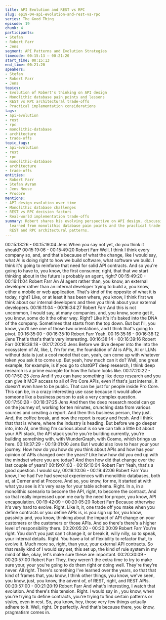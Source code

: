 ```yaml
---
title: API Evolution and REST vs RPC
slug: ep19-04-api-evolution-and-rest-vs-rpc
series: The Good Thing
episode: 19
chunk: 4
participants:
- Stefan
- Robert Farr
- Jens
segment: API Patterns and Evolution Strategies
timecode: 00:15:13 – 00:21:20
start_time: 00:15:13
end_time: 00:21:20
speakers:
- Stefan
- Robert Farr
- Jens
topics:
- Evolution of Robert's thinking on API design
- Monolithic database pain points and lessons
- REST vs RPC architectural trade-offs
- Practical implementation considerations
tags:
- api-evolution
- rest
- rpc
- monolithic-database
- architecture
- trade-offs
topic_tags:
- api-evolution
- rest
- rpc
- monolithic-database
- architecture
- trade-offs
entities:
- Robert Farr
- Stefan Avram
- Jens Neuse
- Procore
mentions:
- API design evolution over time
- Monolithic database challenges
- REST vs RPC decision factors
- Real-world implementation trade-offs
summary: Robert shares his evolving perspective on API design, discussing lessons
  learned from monolithic database pain points and the practical trade-offs between
  REST and RPC architectural patterns.
---
```


00:15:13:26 - 00:15:19:04
Jens
When you say not yet, do you think it should?
00:15:19:06 - 00:15:49:20
Robert Farr
Well, I think I think every company so, and, and that's because of what the change, like I would
say, what AI is doing right to how we build software, what software we build. I think it's going to
reinforce that need for solid API contracts. And so you're going to have to, you know, the first
consumer, right, that that we start thinking about in the future is probably an agent, right?
00:15:49:20 - 00:16:11:04
Robert Farr
An AI agent rather than, you know, an external developer rather than an internal developer
trying to build a, you know, either a mobile or web application. That's kind of the opposite of
what it is today, right? Like, or at least it has been where, you know, I think first we think about
our internal developers and then you think about your external developers.
00:16:11:04 - 00:16:34:27
Robert Farr
And this is not uncommon, I would say, at many companies, and, you know, some get it, you
know, some do it the other way. Right? Like it's it's baked into the DNA of the company.
Sometimes that starts from the top down. But but I'll, you know, you'll see one of those two
orientations, and I think that's going to pivot.
00:16:35:00 - 00:16:35:10
Robert Farr
Yeah.
00:16:35:16 - 00:16:38:12
Jens
That's that's that's very interesting.
00:16:38:14 - 00:16:39:16
Robert Farr
00:16:39:18 - 00:17:20:20
Jens
Before we dive deeper into the into the ecosystem of AI, like, I, I'm for me, the foundation of AI is
APIs, AI or LLMs without data is just a cool model that can, yeah, can come up with whatever
token you ask it to come up. But yeah, how much can it do? Well, one great example, for
example, is if you go to chatGPT deep research, I think deep research is a prime example for
how the future looks like.
00:17:20:22 - 00:17:50:25
Jens
And if you can have something like deep research and you can give it MCP access to all of Pro
Core APIs, even if that's just internal, it doesn't even have to be public. That can be just for
people inside Pro Core. This can be, in a crazy interesting use case because it would allow
someone like a business person to ask a very complex question.
00:17:50:28 - 00:18:37:25
Jens
And then the deep research model can go on the journey of, working for ten minutes, crunching
data from various sources and creating a report. And then this business person, they just. And,
the coffee break, and now the report is ready and fresh. And I think that that is where, where the
industry is heading. But before we go deeper into, into AI, one thing I'm curious about is so we
can talk a little bit about your API stack, the API stack you're you're building currently, you're
building something with, with WunderGraph, with Cosmo, which brings us here.
00:18:37:29 - 00:19:01:00
Jens
But I would also love to hear your your journey. How how do you how do you think about APIs
and how has your opinion of APIs changed over the years? Like how how did you end up with
the mindset where you are today? And then how did that change over the last couple of years?
00:19:01:03 - 00:19:10:04
Robert Farr
Yeah, that's a good question. I would say,
00:19:10:06 - 00:19:42:06
Robert Farr
You know, I've had I've had several experiences with monolithic databases, both at, at Cerner
and at Procore. And so, you know, for me, it started at with what you see is it's very easy for
your table schema. Right. In a, in a monolithic scenario to become the API, right, to become the
contract. And so that really impressed upon me early the need for proper, you know, API
encapsulation.
00:19:42:09 - 00:20:05:20
Robert Farr
Because otherwise it's very hard to evolve. Right. Like it, it, one trade off you make when you
define contracts or you define APIs is, is you sign up for, you know, passivity and, you know,
thinking about the impact of API change on your customers or the customers or those APIs. And
so there's there's a higher level of responsibility there.
00:20:05:20 - 00:20:30:09
Robert Farr
You're right. You don't you just can't change it, or break it, willy nilly, so to speak, your internal
details. Right. You have a lot of flexibility to refactor that, to evolve it. Much more so, right, than
your, your external API contracts. So that really kind of I would say set, this set up, the kind of
rule system in my mind of like, okay, let's make sure these are important.
00:20:30:09 - 00:20:57:00
Robert Farr
They, they weren't the extra time to try to make sure your, your you're going to do them right or
doing well. They're they're never. All right. There's something I've learned over the years, so that
that kind of frames that, you know, I think other things, you know, we've seen, you know, just,
you know, the advent of, of REST, right, and REST APIs.
00:20:57:00 - 00:21:20:19
Robert Farr
And what's interesting, I watch that evolution. And there's this tension. Right. I would say in , you
know, when you're trying to define contracts, you're trying to find certain patterns or styles, even
in rest. So, you know, hey, those very few things actually adhere to it. Well, right. Or perfectly.
And that's because there, you know, pragmatism comes in.